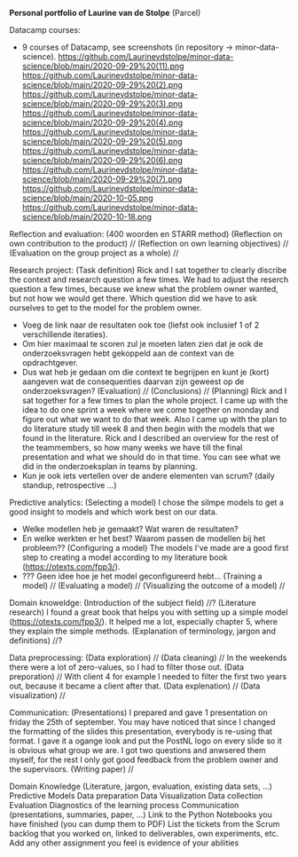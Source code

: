 **Personal portfolio of Laurine van de Stolpe** (Parcel)


Datacamp courses:
- 9 courses of Datacamp, see screenshots (in repository -> minor-data-science).
https://github.com/Laurinevdstolpe/minor-data-science/blob/main/2020-09-29%20(11).png
https://github.com/Laurinevdstolpe/minor-data-science/blob/main/2020-09-29%20(2).png
https://github.com/Laurinevdstolpe/minor-data-science/blob/main/2020-09-29%20(3).png
https://github.com/Laurinevdstolpe/minor-data-science/blob/main/2020-09-29%20(4).png
https://github.com/Laurinevdstolpe/minor-data-science/blob/main/2020-09-29%20(5).png
https://github.com/Laurinevdstolpe/minor-data-science/blob/main/2020-09-29%20(6).png
https://github.com/Laurinevdstolpe/minor-data-science/blob/main/2020-09-29%20(7).png
https://github.com/Laurinevdstolpe/minor-data-science/blob/main/2020-10-05.png
https://github.com/Laurinevdstolpe/minor-data-science/blob/main/2020-10-18.png

Reflection and evaluation:   (400 woorden en STARR method)
(Reflection on own contribution to the product) //
(Reflection on own learning objectives) //
(Evaluation on the group project as a whole) //

Research project:
(Task definition) Rick and I sat together to clearly discribe the context and research question a few times.
We had to adjust the reserch question a few times, because we knew what the problem owner wanted, but not how we would get there.
Which question did we have to ask ourselves to get to the model for the problem owner.
- Voeg de link naar de resultaten ook toe (liefst ook inclusief 1 of 2 verschillende iteraties). 
- Om hier maximaal te scoren zul je moeten laten zien dat je ook de onderzoeksvragen hebt gekoppeld aan de context van de opdrachtgever. 
- Dus wat heb je gedaan om die context te begrijpen en kunt je (kort) aangeven wat de consequenties daarvan zijn geweest op de onderzoeksvragen?
(Evaluation) //
(Conclusions) //
(Planning) Rick and I sat together for a few times to plan the whole project.
I came up with the idea to do one sprint a week where we come together on monday and figure out what we want to do that week.
Also I came up with the plan to do literature study till week 8 and then begin with the models that we found in the literature.
Rick and I described an overview for the rest of the teammembers, so how many weeks we have till the final presentation and what we should do in that time.
You can see what we did in the onderzoeksplan in teams by planning.
- Kun je ook iets vertellen over de andere elementen van scrum? (daily standup, retrospective …)

Predictive analytics:
(Selecting a model) I chose the silmpe models to get a good insight to models and which work best on our data.
- Welke modellen heb je gemaakt? Wat waren de resultaten? 
- En welke werkten er het best? Waarom passen de modellen bij het probleem??
(Configuring a model) The models I've made are a good first step to creating a model according to my literature book (https://otexts.com/fpp3/).
- ??? Geen idee hoe je het model geconfigureerd hebt…
(Training a model) //
(Evaluating a model) //
(Visualizing the outcome of a model) //

Domain knoweldge:
(Introduction of the subject field) //?
(Literature research) I found a great book that helps you with setting up a simple model (https://otexts.com/fpp3/).
It helped me a lot, especially chapter 5, where they explain the simple methods.
(Explanation of terminology, jargon and definitions) //?

Data preprocessing:
(Data exploration) //
(Data cleaning) // In the weekends there were a lot of zero-values, so I had to filter those out.
(Data preporation) // With client 4 for example I needed to filter the first two years out, because it became a client after that.
(Data explenation) //
(Data visualization) //

Communication:
(Presentations) I prepared and gave 1 presentation on friday the 25th of september. 
You may have noticed that since I changed the formatting of the slides this presentation, everybody is re-using that format.
I gave it a ogange look and put the PostNL logo on every slide so it is obvious what group we are.
I got two questions and anwsered them myself, for the rest I only got good feedback from the problem owner and the supervisors. 
(Writing paper) //




Domain Knowledge (Literature, jargon, evaluation, existing data sets, ...)
Predictive Models
Data preparation
Data Visualization
Data collection
Evaluation
Diagnostics of the learning process
Communication (presentations, summaries, paper, ...)
Link to the Python Notebooks you have finished (you can dump them to PDF)
List the tickets from the Scrum backlog that you worked on, linked to deliverables, own experiments, etc.
Add any other assignment you feel is evidence of your abilities
